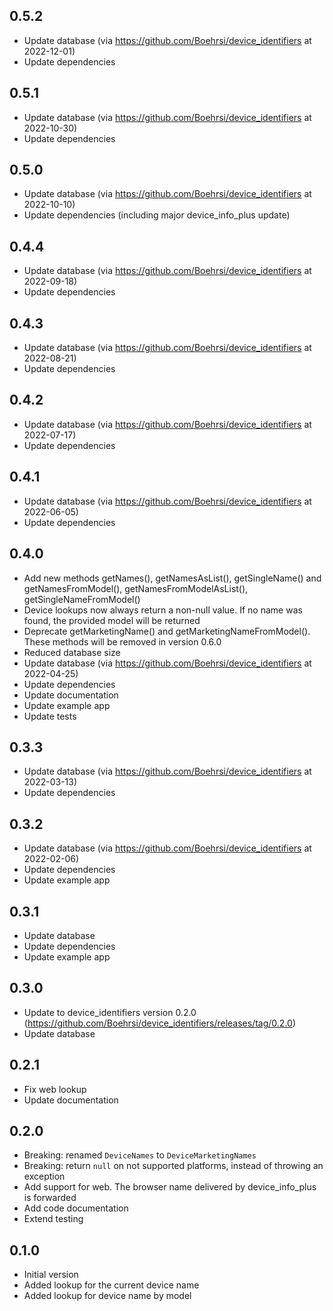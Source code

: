 ## 0.5.2

* Update database (via https://github.com/Boehrsi/device_identifiers at 2022-12-01)
* Update dependencies

## 0.5.1

* Update database (via https://github.com/Boehrsi/device_identifiers at 2022-10-30)
* Update dependencies

## 0.5.0

* Update database (via https://github.com/Boehrsi/device_identifiers at 2022-10-10)
* Update dependencies (including major device_info_plus update)

## 0.4.4

* Update database (via https://github.com/Boehrsi/device_identifiers at 2022-09-18)
* Update dependencies

## 0.4.3

* Update database (via https://github.com/Boehrsi/device_identifiers at 2022-08-21)
* Update dependencies

## 0.4.2

* Update database (via https://github.com/Boehrsi/device_identifiers at 2022-07-17)
* Update dependencies

## 0.4.1

* Update database (via https://github.com/Boehrsi/device_identifiers at 2022-06-05)
* Update dependencies

## 0.4.0
* Add new methods getNames(), getNamesAsList(), getSingleName() and getNamesFromModel(), getNamesFromModelAsList(), getSingleNameFromModel()
* Device lookups now always return a non-null value. If no name was found, the provided model will be returned   
* Deprecate getMarketingName() and getMarketingNameFromModel(). These methods will be removed in version 0.6.0
* Reduced database size
* Update database (via https://github.com/Boehrsi/device_identifiers at 2022-04-25)
* Update dependencies
* Update documentation
* Update example app
* Update tests

## 0.3.3

* Update database (via https://github.com/Boehrsi/device_identifiers at 2022-03-13)
* Update dependencies

## 0.3.2

* Update database (via https://github.com/Boehrsi/device_identifiers at 2022-02-06)
* Update dependencies
* Update example app

## 0.3.1

* Update database
* Update dependencies  
* Update example app

## 0.3.0

* Update to device_identifiers version 0.2.0 (https://github.com/Boehrsi/device_identifiers/releases/tag/0.2.0)
* Update database

## 0.2.1

* Fix web lookup
* Update documentation

## 0.2.0

* Breaking: renamed `DeviceNames` to `DeviceMarketingNames`
* Breaking: return `null` on not supported platforms, instead of throwing an exception
* Add support for web. The browser name delivered by device_info_plus is forwarded
* Add code documentation  
* Extend testing

## 0.1.0

* Initial version
* Added lookup for the current device name
* Added lookup for device name by model
